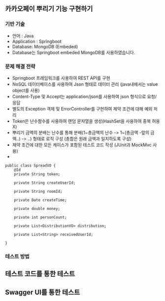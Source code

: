 ## 카카오페이 뿌리기 기능 구현하기

### 기반 기술

- 언어 : Java
- Application : Springboot
- Database: MongoDB (Embeded)
- Database는 Springboot embeded MongoDB를 사용하였습니다.

### 문제 해결 전략


- Springboot 프레임워크를 사용하여 REST API를 구현
- NoSQL 데이터베이스를 사용하여 Json 형태로 데이터 관리 (java내에서는 value object를 사용)
- Content-Type 및 Accept는 application/json를 사용하여 json 형식으로 요청/응답 
- 별도의 Exception 객체 및 ErrorController를 구현하여 제약 조건에 대해 예외 처리
- Token은 난수함수를 사용하여 랜덤 문자열을 생성(HashSet을 사용하여 중복 허용X)
- 뿌리기 금액의 분배는 난수를 통해 분배(1~총금액의 난수 -> 1~(총금액 -앞의 금액..) -> ..) 형태로 로직 구성 (총합은 원래 금액과 일치하도록 구성)
- 제약 조건에 대한 모든 케이스가 포함된 테스트 코드 작성 (JUnit과 MockMvc 사용)
-
```
public class SpreadVO {
	@Id
	private String token;
	
	private String createUserId;
	
	private String roomId;
	
	private Date createTime;
	
	private double money;
	
	private int personCount;
	
	private List<DistributionVO> distribution;
	
	private List<String> receivedUserId;
		
}
```


### 테스트 방법

## 테스트 코드를 통한 테스트


## Swagger UI를 통한 테스트 


